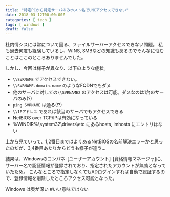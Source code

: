 ```yaml
---
title: "特定PCから特定サーバのみホスト名でUNCアクセスできない"
date: 2018-03-12T00:00:00Z
categories: [ tech ]
tags: [ windows ]
draft: false
---
```


社内情シスには常について回る、ファイルサーバーアクセスできない問題。
私も過去何度も経験しているし、WINS, SMBなどの知識もあるのでそんなに悩むことはここのところありませんでした。

しかし、今回は様子が異なり、以下のような症状。

* `\\SVRNAME` でアクセスできない。
* `\\SVRNAME.domain.name` のようなFQDNでもダメ
* 他のサーバに対しての`\\SVRNAME2` のアクセスは可能。ダメなのは1台のサーバのみ(?)
* `ping SVRNAME` は通る(!?)
* `\\IPアドレス` であれば該当のサーバでもアクセスできる
* NetBIOS over TCP/IPは有効になっている
* %WINDIR%\system32\drivers\etc にあるhosts, lmhosts にエントリはない

上から見ていって、1,2番目まではよくあるNetBIOSの名前解決エラーかと思ったのだが、3,4番目あたりからどうも様子が違う...

結果は、Windowsのコンパネ-[ユーザーアカウント]-[資格情報マネージャ]に、サーバー名で認証情報が登録されており、指定されたアカウントが無効となっていたため。
こんなところで指定しなくてもADログインすれば自動で認証するので、登録情報を削除したところアクセス可能となった。

Windows は奥が深い #いい意味ではない
